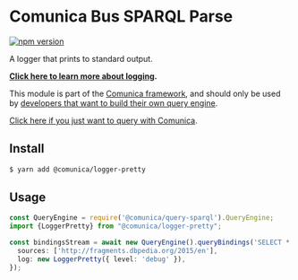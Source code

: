 # Comunica Bus SPARQL Parse

[![npm version](https://badge.fury.io/js/%40comunica%2Flogger-pretty.svg)](https://www.npmjs.com/package/@comunica/logger-pretty)

A logger that prints to standard output.

**[Click here to learn more about logging](https://comunica.dev/docs/modify/advanced/logging/).**

This module is part of the [Comunica framework](https://github.com/comunica/comunica),
and should only be used by [developers that want to build their own query engine](https://comunica.dev/docs/modify/).

[Click here if you just want to query with Comunica](https://comunica.dev/docs/query/).

## Install

```bash
$ yarn add @comunica/logger-pretty
```

## Usage

```typescript
const QueryEngine = require('@comunica/query-sparql').QueryEngine;
import {LoggerPretty} from "@comunica/logger-pretty";

const bindingsStream = await new QueryEngine().queryBindings('SELECT * WHERE { ?s ?p ?o }', {
  sources: ['http://fragments.dbpedia.org/2015/en'],
  log: new LoggerPretty({ level: 'debug' }),
});
```
